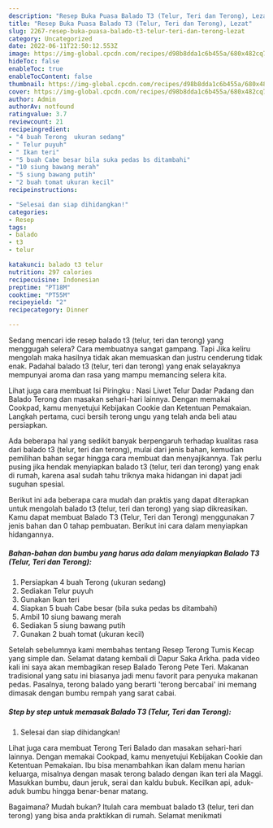 ```yaml
---
description: "Resep Buka Puasa Balado T3 (Telur, Teri dan Terong), Lezat"
title: "Resep Buka Puasa Balado T3 (Telur, Teri dan Terong), Lezat"
slug: 2267-resep-buka-puasa-balado-t3-telur-teri-dan-terong-lezat
category: Uncategorized
date: 2022-06-11T22:50:12.553Z
image: https://img-global.cpcdn.com/recipes/d98b8dda1c6b455a/680x482cq70/balado-t3-telur-teri-dan-terong-foto-resep-utama.jpg
hideToc: false
enableToc: true
enableTocContent: false
thumbnail: https://img-global.cpcdn.com/recipes/d98b8dda1c6b455a/680x482cq70/balado-t3-telur-teri-dan-terong-foto-resep-utama.jpg
cover: https://img-global.cpcdn.com/recipes/d98b8dda1c6b455a/680x482cq70/balado-t3-telur-teri-dan-terong-foto-resep-utama.jpg
author: Admin
authorAv: notfound
ratingvalue: 3.7
reviewcount: 21
recipeingredient:
- "4 buah Terong  ukuran sedang"
- " Telur puyuh"
- " Ikan teri"
- "5 buah Cabe besar bila suka pedas bs ditambahi"
- "10 siung bawang merah"
- "5 siung bawang putih"
- "2 buah tomat ukuran kecil"
recipeinstructions:

- "Selesai dan siap dihidangkan!"
categories:
- Resep
tags:
- balado
- t3
- telur

katakunci: balado t3 telur 
nutrition: 297 calories
recipecuisine: Indonesian
preptime: "PT18M"
cooktime: "PT55M"
recipeyield: "2"
recipecategory: Dinner

---
```



Sedang mencari ide resep balado t3 (telur, teri dan terong) yang menggugah selera? Cara membuatnya sangat gampang. Tapi Jika keliru mengolah maka hasilnya tidak akan memuaskan dan justru cenderung tidak enak. Padahal balado t3 (telur, teri dan terong) yang enak selayaknya mempunyai aroma dan rasa yang mampu memancing selera kita.


Lihat juga cara membuat Isi Piringku : Nasi Liwet Telur Dadar Padang dan Balado Terong dan masakan sehari-hari lainnya. Dengan memakai Cookpad, kamu menyetujui Kebijakan Cookie dan Ketentuan Pemakaian. Langkah pertama, cuci bersih terong ungu yang telah anda beli atau persiapkan.

Ada beberapa hal yang sedikit banyak berpengaruh terhadap kualitas rasa dari balado t3 (telur, teri dan terong), mulai dari jenis bahan, kemudian pemilihan bahan segar hingga cara membuat dan menyajikannya. Tak perlu pusing jika hendak menyiapkan balado t3 (telur, teri dan terong) yang enak di rumah, karena asal sudah tahu triknya maka hidangan ini dapat jadi suguhan spesial.


Berikut ini ada beberapa cara mudah dan praktis yang dapat diterapkan untuk mengolah balado t3 (telur, teri dan terong) yang siap dikreasikan. Kamu dapat membuat Balado T3 (Telur, Teri dan Terong) menggunakan 7 jenis bahan dan 0 tahap pembuatan. Berikut ini cara dalam menyiapkan hidangannya.

<!--inarticleads1-->

##### Bahan-bahan dan bumbu yang harus ada dalam menyiapkan Balado T3 (Telur, Teri dan Terong):

1. Persiapkan 4 buah Terong  (ukuran sedang)
1. Sediakan  Telur puyuh
1. Gunakan  Ikan teri
1. Siapkan 5 buah Cabe besar (bila suka pedas bs ditambahi)
1. Ambil 10 siung bawang merah
1. Sediakan 5 siung bawang putih
1. Gunakan 2 buah tomat (ukuran kecil)


Setelah sebelumnya kami membahas tentang Resep Terong Tumis Kecap yang simple dan. Selamat datang kembali di Dapur Saka Arkha. pada video kali ini saya akan membagikan resep Balado Terong Pete Teri. Makanan tradisional yang satu ini biasanya jadi menu favorit para penyuka makanan pedas. Pasalnya, terong balado yang berarti &#39;terong bercabai&#39; ini memang dimasak dengan bumbu rempah yang sarat cabai. 

<!--inarticleads2-->

##### Step by step untuk memasak Balado T3 (Telur, Teri dan Terong):


1. Selesai dan siap dihidangkan!

Lihat juga cara membuat Terong Teri Balado dan masakan sehari-hari lainnya. Dengan memakai Cookpad, kamu menyetujui Kebijakan Cookie dan Ketentuan Pemakaian. Ibu bisa menambahkan ikan dalam menu harian keluarga, misalnya dengan masak terong balado dengan ikan teri ala Maggi. Masukkan bumbu, daun jeruk, serai dan kaldu bubuk. Kecilkan api, aduk-aduk bumbu hingga benar-benar matang. 

Bagaimana? Mudah bukan? Itulah cara membuat balado t3 (telur, teri dan terong) yang bisa anda praktikkan di rumah. Selamat menikmati
